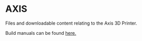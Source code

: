# AXIS
Files and downloadable content relating to the Axis 3D Printer.

Build manuals can be found [here.](https://makertech-3d.dozuki.com/c/AXIS_3D_Printer)
